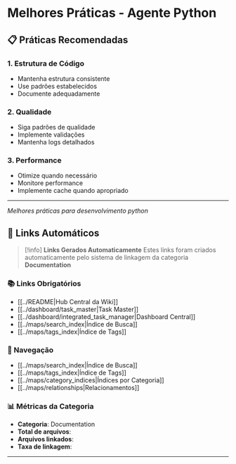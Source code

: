 # Melhores Práticas - Agente Python

## 📋 Práticas Recomendadas

### 1. Estrutura de Código
- Mantenha estrutura consistente
- Use padrões estabelecidos
- Documente adequadamente

### 2. Qualidade
- Siga padrões de qualidade
- Implemente validações
- Mantenha logs detalhados

### 3. Performance
- Otimize quando necessário
- Monitore performance
- Implemente cache quando apropriado

---
*Melhores práticas para desenvolvimento python*

## 🔗 **Links Automáticos**

> [!info] **Links Gerados Automaticamente**
> Estes links foram criados automaticamente pelo sistema de linkagem da categoria **Documentation**

### **📚 Links Obrigatórios**
- [[../README|Hub Central da Wiki]]
- [[../dashboard/task_master|Task Master]]
- [[../dashboard/integrated_task_manager|Dashboard Central]]
- [[../maps/search_index|Índice de Busca]]
- [[../maps/tags_index|Índice de Tags]]

### **🧭 Navegação**
- [[../maps/search_index|Índice de Busca]]
- [[../maps/tags_index|Índice de Tags]]
- [[../maps/category_indices|Índices por Categoria]]
- [[../maps/relationships|Relacionamentos]]

### **📊 Métricas da Categoria**
- **Categoria**: Documentation
- **Total de arquivos**: <!-- Contador automático -->
- **Arquivos linkados**: <!-- Contador automático -->
- **Taxa de linkagem**: <!-- Percentual automático -->

---

